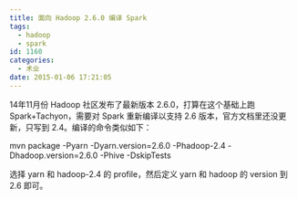 ```yaml
---
title: 面向 Hadoop 2.6.0 编译 Spark
tags:
  - hadoop
  - spark
id: 1160
categories:
  - 术业
date: 2015-01-06 17:21:05
---
```


14年11月份 Hadoop 社区发布了最新版本 2.6.0，打算在这个基础上跑 Spark+Tachyon，需要对 Spark 重新编译以支持 2.6 版本，官方文档里还没更新，只写到 2.4。编译的命令类似如下：

mvn package -Pyarn -Dyarn.version=2.6.0 -Phadoop-2.4 -Dhadoop.version=2.6.0 -Phive -DskipTests

选择 yarn 和 hadoop-2.4 的 profile，然后定义 yarn 和 hadoop 的 version 到 2.6 即可。